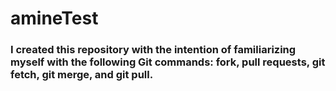 # amineTest
### I created this repository with the intention of familiarizing myself with the following Git commands: fork, pull requests, git fetch, git merge, and git pull.
